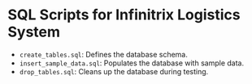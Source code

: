 # SQL Scripts for Infinitrix Logistics System

- `create_tables.sql`: Defines the database schema.
- `insert_sample_data.sql`: Populates the database with sample data.
- `drop_tables.sql`: Cleans up the database during testing.
